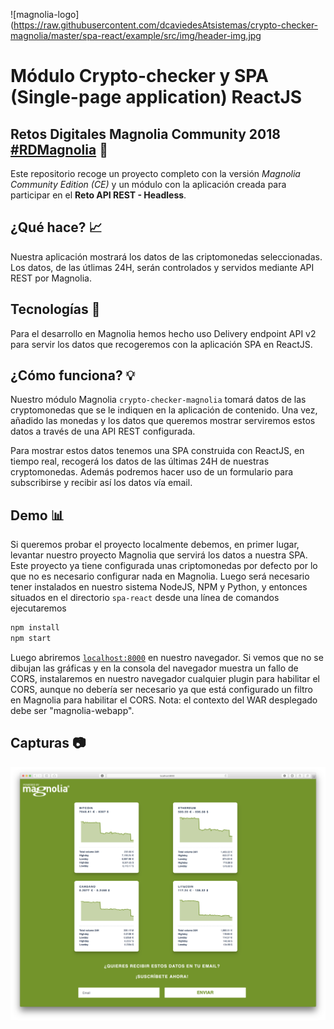 ![magnolia-logo](https://raw.githubusercontent.com/dcaviedesAtsistemas/crypto-checker-magnolia/master/spa-react/example/src/img/header-img.jpg

# Módulo Crypto-checker y SPA (Single-page application) ReactJS

## Retos Digitales Magnolia Community 2018 [#RDMagnolia](https://www.magnolia-cms.com/events/2018-retos-digitales-magnolia-community-es) :rocket:

Este repositorio recoge un proyecto completo con la versión _Magnolia Community Edition (CE)_ y un módulo con la aplicación creada para participar en el **Reto API REST - Headless**.

## ¿Qué hace? :chart_with_upwards_trend:

Nuestra aplicación mostrará los datos de las criptomonedas seleccionadas. Los datos, de las útlimas 24H, serán controlados y servidos mediante API REST por Magnolia.

## Tecnologías :wrench:

Para el desarrollo en Magnolia hemos hecho uso Delivery endpoint API v2 para servir los datos que recogeremos con la aplicación SPA en ReactJS.

## ¿Cómo funciona? :bulb:

Nuestro módulo Magnolia `crypto-checker-magnolia` tomará datos de las cryptomonedas que se le indiquen en la
aplicación de contenido. Una vez, añadido las monedas y los datos que queremos mostrar serviremos estos datos
a través de una API REST configurada.

Para mostrar estos datos tenemos una SPA construida con ReactJS, en tiempo real, recogerá los datos de las
últimas 24H de nuestras cryptomonedas. Además podremos hacer uso de un formulario para subscribirse y recibir
así los datos vía email.

## Demo :bar_chart:

Si queremos probar el proyecto localmente debemos, en primer lugar, levantar nuestro proyecto Magnolia que servirá los datos a nuestra SPA. Este proyecto ya tiene configurada unas criptomonedas por defecto por lo que no es necesario configurar nada en Magnolia. Luego será necesario tener instalados en nuestro sistema NodeJS, NPM y Python, y entonces situados en el directorio `spa-react` desde una línea de comandos ejecutaremos

```bash
npm install
npm start
```

Luego abriremos [`localhost:8000`](http://localhost:8000) en nuestro navegador. Si vemos que no se dibujan las gráficas y en la consola del navegador muestra un fallo de CORS, instalaremos en nuestro navegador cualquier plugin para habilitar el CORS, aunque no debería ser necesario ya que está configurado un filtro en Magnolia para habilitar el CORS.
Nota: el contexto del WAR desplegado debe ser "magnolia-webapp".

## Capturas :camera:

![Tabla](https://raw.githubusercontent.com/dcaviedesAtsistemas/crypto-checker-magnolia/master/spa-react/example/src/img/spa.png)
